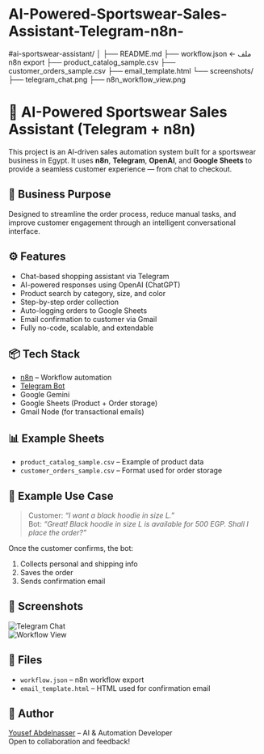 # AI-Powered-Sportswear-Sales-Assistant-Telegram-n8n-
#ai-sportswear-assistant/
│
├── README.md
├── workflow.json            ← ملف n8n export
├── product_catalog_sample.csv
├── customer_orders_sample.csv
├── email_template.html
└── screenshots/
    ├── telegram_chat.png
    ├── n8n_workflow_view.png

# 🤖 AI-Powered Sportswear Sales Assistant (Telegram + n8n)

This project is an AI-driven sales automation system built for a sportswear business in Egypt. It uses **n8n**, **Telegram**, **OpenAI**, and **Google Sheets** to provide a seamless customer experience — from chat to checkout.

## 💼 Business Purpose

Designed to streamline the order process, reduce manual tasks, and improve customer engagement through an intelligent conversational interface.

## ⚙️ Features

- Chat-based shopping assistant via Telegram
- AI-powered responses using OpenAI (ChatGPT)
- Product search by category, size, and color
- Step-by-step order collection
- Auto-logging orders to Google Sheets
- Email confirmation to customer via Gmail
- Fully no-code, scalable, and extendable

## 📦 Tech Stack

- [n8n](https://n8n.io) – Workflow automation
- [Telegram Bot](https://core.telegram.org/bots)
- Google Gemini
- Google Sheets (Product + Order storage)
- Gmail Node (for transactional emails)

## 📊 Example Sheets

- `product_catalog_sample.csv` – Example of product data
- `customer_orders_sample.csv` – Format used for order storage

## 💬 Example Use Case

> Customer: *“I want a black hoodie in size L.”*  
> Bot: *“Great! Black hoodie in size L is available for 500 EGP. Shall I place the order?”*

Once the customer confirms, the bot:
1. Collects personal and shipping info
2. Saves the order
3. Sends confirmation email

## 📸 Screenshots

![Telegram Chat](./screenshots/telegram_chat.png)  
![Workflow View](./screenshots/n8n_workflow_view.png)

## 📁 Files

- `workflow.json` – n8n workflow export
- `email_template.html` – HTML used for confirmation email

## 📌 Author

[Yousef Abdelnasser](https://www.linkedin.com/in/youssef-abdalnasser-33705b262/) – AI & Automation Developer  
Open to collaboration and feedback!
